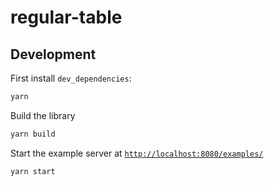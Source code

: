# regular-table

## Development

First install `dev_dependencies`:

```bash
yarn
```

Build the library

```bash
yarn build
```

Start the example server at [`http://localhost:8080/examples/`](http://localhost:8080/examples/)

```bash
yarn start
```